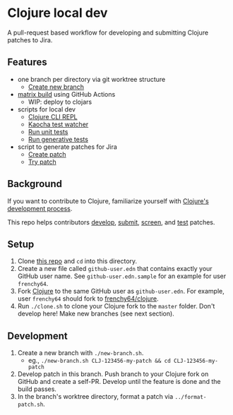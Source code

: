 # Clojure local dev

A pull-request based workflow for developing and submitting Clojure patches to Jira.

## Features

- one branch per directory via git worktree structure
  - [Create new branch](new-branch.sh)
- [matrix build](build.yml) using GitHub Actions
  - WIP: deploy to clojars
- scripts for local dev
  - [Clojure CLI REPL](repl.sh)
  - [Kaocha test watcher](watch.sh)
  - [Run unit tests](test-example.sh)
  - [Run generative tests](test-generative.sh)
- script to generate patches for Jira
  - [Create patch](format-patch.sh)
  - [Try patch](apply-patch.sh)

## Background

If you want to contribute to Clojure, familiarize yourself with [Clojure's development process](https://clojure.org/dev/dev).

This repo helps contributors [develop](https://clojure.org/dev/developing_patches#_coding), [submit](https://clojure.org/dev/developing_patches#_adding_patches),
[screen](https://clojure.org/dev/developing_patches#_screening_a_patch), and [test](https://clojure.org/dev/developing_patches#_run_an_individual_test) patches.

## Setup

1. Clone [this repo](https://github.com/frenchy64/clojure-local-dev) and `cd` into this directory.
2. Create a new file called `github-user.edn` that contains exactly your GitHub user name. See `github-user.edn.sample` for an example for user `frenchy64`.
3. Fork [Clojure](https://github.com/clojure/clojure) to the same GitHub user as `github-user.edn`. For example, user `frenchy64` should fork to [frenchy64/clojure](https://github.com/frenchy64/clojure).
4. Run `./clone.sh` to clone your Clojure fork to the `master` folder. Don't develop here! Make new branches (see next section).

## Development

1. Create a new branch with `./new-branch.sh`.
   - eg., `./new-branch.sh CLJ-123456-my-patch && cd CLJ-123456-my-patch`
2. Develop patch in this branch. Push branch to your Clojure fork on GitHub and create a self-PR. Develop until the feature is done and the build passes.
3. In the branch's worktree directory, format a patch via `../format-patch.sh`.
